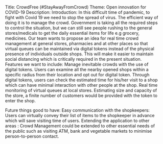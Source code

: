 Title: CrowdFree (#StayAwayFromCrowd)
Theme: Open innovation for COVID-19
Description: 
Introduction:
In this difficult time of pandemic, to fight with Covid 19 we need to stop the spread of virus. The efficient way of doing it is to manage the crowd. Government is taking all the required steps to control the situation, but we can still see people rushing to the general stores/medicals to get the daily essential items for life e.g grocery, medicines. Our team wants to propose an idea for real time crowd management at general stores, pharmacies and at other places so that virtual queues can be maintained via digital tokens instead of the physical presence of individuals outside shops. This will make it easier to maintain social distancing which is critically required in the present situation.
Features we want to include:
Manage inevitable crowds with the use of digital tokens.
Users can examine all the nearby opened shops within a specific radius from their location and opt out for digital token.
Through digital tokens, users can check the estimated time for his/her visit to a shop which can have minimal interaction with other people at the shop.
Real time monitoring of virtual queues at local stores.
Estimating size and capacity of the store, a finite number of customers would be provided with the token to enter the shop. 

Future things good to have:
Easy communication with the shopkeepers: Users can virtually convey their list of items to the shopkeeper in advance which will save visiting time of users.
Extending the application to other areas : Crowd Management could be extended to other essential needs of the public such as visiting ATM, bank and vegetable markets to minimise person-to-person contact.

